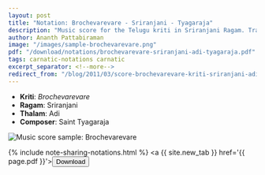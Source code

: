 ```yaml
---
layout: post
title: "Notation: Brochevarevare - Sriranjani - Tyagaraja"
description: "Music score for the Telugu kriti in Sriranjani Ragam. Traditional carnatic notation, written in English"
author: Ananth Pattabiraman
image: "/images/sample-brochevarevare.png"
pdf: "/download/notations/brochevarevare-sriranjani-adi-tyagaraja.pdf"
tags: carnatic-notations carnatic
excerpt_separator: <!--more-->
redirect_from: "/blog/2011/03/score-brochevarevare-kriti-sriranjani-adi-tyagaraja/"
---
```


* **Kriti**: *Brochevarevare*
* **Ragam**: Sriranjani
* **Thalam**: Adi
* **Composer**: Saint Tyagaraja 

<script type="application/ld+json">
{
  "@context": "http://schema.org/",
  "@type": "ImageObject",
  "author": "Ananth Pattabiraman",
  "ContentUrl": "{{ page.image | absolute_url }}",
  "InLanguage": "English",
  "name": "Preview of music score Brochevarevare in Sriranjani",
  "isFamilyFriendly": true,
  "keywords": [ "Carnatic Music", "Music Score", "Notation", "Composition" ]
}
</script>

<img class="img-fluid" src="{{ page.image | absolute_url }}" alt="Music score sample: Brochevarevare" />

<!--more-->

<script type="application/ld+json">
{
  "@context": "http://schema.org/",
  "@type": "DigitalDocument",
  "name": "Notation of Paridhanamicchithe in Bilahari ragam",
  "author": "Ananth Pattabiraman",
  "url": "{{ page.pdf | absolute_url }}",
  "InLanguage": "English",
  "isFamilyFriendly": true,
  "keywords": [ "Carnatic Music", "Music Score", "Notation", "Composition", "Bilahari", "Patnam Subramanya Ayyar" ]
}
</script>

{% include note-sharing-notations.html %}
<a {{ site.new_tab }} href='{{ page.pdf }}'><button type="button" class="btn btn-primary">Download</button></a>

